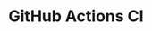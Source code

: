 # GitHub Actions CI































































































































































































































































































































































































































































































































































































































































































































































































































































































































































































































































































































































































































































































































































































































































































































































































































































































































































































































































































































































































































































































































































































































































































































































































































































































































































































